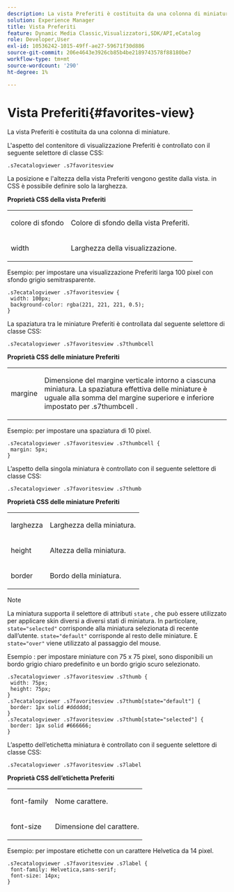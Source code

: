 ```yaml
---
description: La vista Preferiti è costituita da una colonna di miniature.
solution: Experience Manager
title: Vista Preferiti
feature: Dynamic Media Classic,Visualizzatori,SDK/API,eCatalog
role: Developer,User
exl-id: 10536242-1015-49ff-ae27-59671f30d886
source-git-commit: 206e4643e3926cb85b4be2189743578f88180be7
workflow-type: tm+mt
source-wordcount: '290'
ht-degree: 1%

---
```


# Vista Preferiti{#favorites-view}

La vista Preferiti è costituita da una colonna di miniature.

<!--<a id="section_B6EFCCADB5A5495DAE6BBE42F7F405CB"></a>-->

L&#39;aspetto del contenitore di visualizzazione Preferiti è controllato con il seguente selettore di classe CSS:

```
.s7ecatalogviewer .s7favoritesview
```

La posizione e l&#39;altezza della vista Preferiti vengono gestite dalla vista. in CSS è possibile definire solo la larghezza.

**Proprietà CSS della vista Preferiti**

<table id="table_C48C56E696304C9BAFEE71BA9EA9A174"> 
 <tbody> 
  <tr> 
   <td colname="col1"> <p> <span class="codeph"> colore di sfondo  </span> </p> </td> 
   <td colname="col2"> <p> Colore di sfondo della vista Preferiti. </p> </td> 
  </tr> 
  <tr> 
   <td colname="col1"> <p> <span class="codeph"> width </span> </p> </td> 
   <td colname="col2"> <p>Larghezza della visualizzazione. </p> </td> 
  </tr> 
 </tbody> 
</table>

Esempio: per impostare una visualizzazione Preferiti larga 100 pixel con sfondo grigio semitrasparente.

```
.s7ecatalogviewer .s7favoritesview { 
 width: 100px; 
 background-color: rgba(221, 221, 221, 0.5); 
}
```

La spaziatura tra le miniature Preferiti è controllata dal seguente selettore di classe CSS:

```
.s7ecatalogviewer .s7favoritesview .s7thumbcell
```

**Proprietà CSS delle miniature Preferiti**

<table id="table_EED8CE63D805458196DE0E87C7E9945F"> 
 <tbody> 
  <tr> 
   <td colname="col1"> <p> <span class="codeph"> margine  </span> </p> </td> 
   <td colname="col2"> <p> Dimensione del margine verticale intorno a ciascuna miniatura. La spaziatura effettiva delle miniature è uguale alla somma del margine superiore e inferiore impostato per <span class="codeph"> .s7thumbcell </span>. </p> </td> 
  </tr> 
 </tbody> 
</table>

Esempio: per impostare una spaziatura di 10 pixel.

```
.s7ecatalogviewer .s7favoritesview .s7thumbcell { 
 margin: 5px; 
}
```

L’aspetto della singola miniatura è controllato con il seguente selettore di classe CSS:

```
.s7ecatalogviewer .s7favoritesview .s7thumb
```

**Proprietà CSS delle miniature Preferiti**

<table id="table_6F5B1438CAFA49E9B33400C6970ABDA1"> 
 <tbody> 
  <tr> 
   <td colname="col1"> <p> <span class="codeph"> larghezza  </span> </p> </td> 
   <td colname="col2"> <p>Larghezza della miniatura. </p> </td> 
  </tr> 
  <tr> 
   <td colname="col1"> <p> <span class="codeph"> height </span> </p> </td> 
   <td colname="col2"> <p>Altezza della miniatura. </p> </td> 
  </tr> 
  <tr> 
   <td colname="col1"> <p> <span class="codeph"> border  </span> </p> </td> 
   <td colname="col2"> <p>Bordo della miniatura. </p> </td> 
  </tr> 
 </tbody> 
</table>

>[!NOTE]
>
>La miniatura supporta il selettore di attributi `state` , che può essere utilizzato per applicare skin diversi a diversi stati di miniatura. In particolare, `state="selected"` corrisponde alla miniatura selezionata di recente dall’utente. `state="default"` corrisponde al resto delle miniature. E `state="over"` viene utilizzato al passaggio del mouse.

Esempio : per impostare miniature con 75 x 75 pixel, sono disponibili un bordo grigio chiaro predefinito e un bordo grigio scuro selezionato.

```
.s7ecatalogviewer .s7favoritesview .s7thumb { 
 width: 75px; 
 height: 75px;  
} 
.s7ecatalogviewer .s7favoritesview .s7thumb[state="default"] { 
 border: 1px solid #dddddd; 
} 
.s7ecatalogviewer .s7favoritesview .s7thumb[state="selected"] { 
 border: 1px solid #666666; 
}
```

L’aspetto dell’etichetta miniatura è controllato con il seguente selettore di classe CSS:

```
.s7ecatalogviewer .s7favoritesview .s7label
```

**Proprietà CSS dell’etichetta Preferiti**

<table id="table_B41339A16ACB46CB87D3EB1FD05FA2CD"> 
 <tbody> 
  <tr> 
   <td colname="col1"> <p> <span class="codeph"> font-family  </span> </p> </td> 
   <td colname="col2"> <p>Nome carattere. </p> </td> 
  </tr> 
  <tr> 
   <td colname="col1"> <p> <span class="codeph"> font-size  </span> </p> </td> 
   <td colname="col2"> <p>Dimensione del carattere. </p> </td> 
  </tr> 
 </tbody> 
</table>

Esempio: per impostare etichette con un carattere Helvetica da 14 pixel.

```
.s7ecatalogviewer .s7favoritesview .s7label { 
 font-family: Helvetica,sans-serif; 
 font-size: 14px; 
}
```
